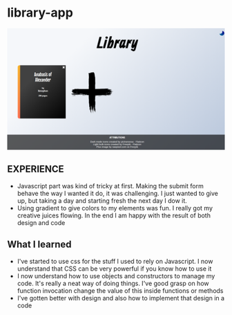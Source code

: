 # library-app
<img src="imgs/library-screenshot.png" />
<h2>EXPERIENCE</h2>
    <ul>
        <li>Javascript part was kind of tricky at first. Making the submit form behave the way I wanted it do, it was challenging. I just wanted to give up, but taking a day and starting fresh the next day I dow it.</li>
        <li>Using gradient to give colors to my elements was fun. I really got my creative juices flowing. In the end 
        I am happy with the result of both design and code</li>
    </ul>
<h2>What I learned</h2>
    <ul>
        <li>I've started to use css for the stuff I used to rely on Javascript. I now understand that CSS can be very powerful if you know how to use it</li>
        <li>I now understand how to use objects and constructors to manage my code. It's really a neat way of doing things.
        I've good grasp on how function invocation change the value of this inside functions or methods</li>  
        <li>I've gotten better with design and also how to implement that design in a code</li>
    </ul>